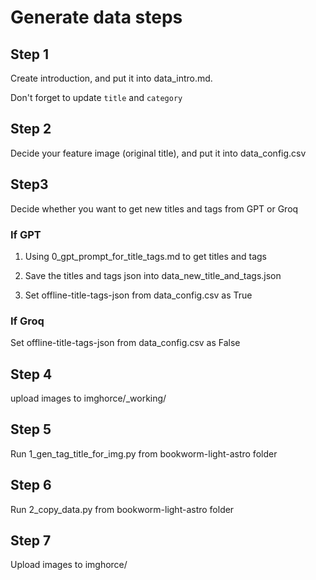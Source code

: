 # Generate data steps

## Step 1

Create introduction, and put it into data_intro.md.

Don't forget to update `title` and `category`

## Step 2

Decide your feature image (original title), and put it into data_config.csv

## Step3

Decide whether you want to get new titles and tags from GPT or Groq

### If GPT

1. Using 0_gpt_prompt_for_title_tags.md to get titles and tags

2. Save the titles and tags json into data_new_title_and_tags.json

3. Set offline-title-tags-json from data_config.csv as True

### If Groq

Set offline-title-tags-json from data_config.csv as False

## Step 4

upload images to imghorce/_working/


## Step 5

Run 1_gen_tag_title_for_img.py from bookworm-light-astro folder

## Step 6

Run 2_copy_data.py from bookworm-light-astro folder

## Step 7

Upload images to imghorce/